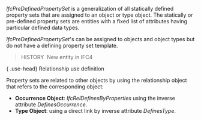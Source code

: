 _IfcPreDefinedPropertySet_ is a generalization of all statically defined property sets that are assigned to an object or type object. The statically or pre-defined property sets are entities with a fixed list of attributes having particular defined data types.

_IfcPreDefinedPropertySet_'s can be assigned to objects and object types but do not have a defining property set template.

> HISTORY&nbsp; New entity in IFC4

{ .use-head}
Relationship use definition

Property sets are related to other objects by using the relationship object that refers to the corresponding object:

* **Occurrence Object**: _IfcRelDefinesByProperties_ using the inverse attribute _DefinesOccurrence_.
* **Type Object**: using a direct link by inverse attribute _DefinesType_.